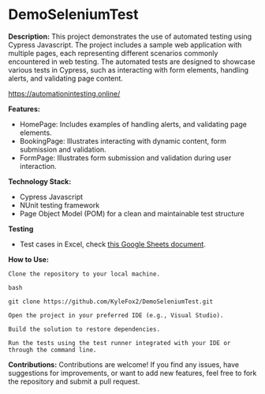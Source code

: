 # DemoSeleniumTest

**Description:**
This project demonstrates the use of automated testing using Cypress Javascript. The project includes a sample web application with multiple pages, each representing different scenarios commonly encountered in web testing. The automated tests are designed to showcase various tests in Cypress, such as interacting with form elements, handling alerts, and validating page content.

https://automationintesting.online/

**Features:**
- HomePage: Includes examples of handling alerts, and validating page elements.
- BookingPage: Illustrates interacting with dynamic content, form submission and validation.
- FormPage: Illustrates form submission and validation during user interaction.

**Technology Stack:**
- Cypress Javascript
- NUnit testing framework
- Page Object Model (POM) for a clean and maintainable test structure

**Testing**  
- Test cases in Excel, check [this Google Sheets document](https://docs.google.com/spreadsheets/d/15s6LHXqMm8fqMuyUdNCivU9fEH8GeNCE8ERhVZTpjlk/edit#gid=1547184058).
 
**How to Use:**

    Clone the repository to your local machine.

    bash

    git clone https://github.com/KyleFox2/DemoSeleniumTest.git

    Open the project in your preferred IDE (e.g., Visual Studio).

    Build the solution to restore dependencies.

    Run the tests using the test runner integrated with your IDE or through the command line.

**Contributions:**
Contributions are welcome! If you find any issues, have suggestions for improvements, or want to add new features, feel free to fork the repository and submit a pull request.
